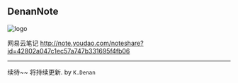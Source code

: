 ## DenanNote

![logo](http://note.youdao.com/yws/api/personal/file/32724C09CD5845778000F55C05E58FEE?method=download&shareKey=effd1a681e3bf131455b5365fe3a3ce2)

网易云笔记  http://note.youdao.com/noteshare?id=42802a047c1ec57a747b331695f4fb06

---
   续待~~ 将持续更新. by `K.Denan` 
